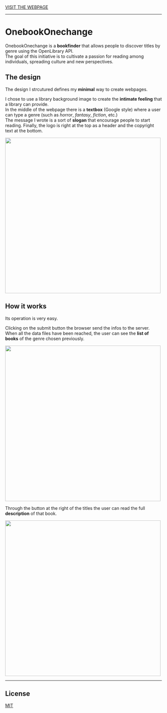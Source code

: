 
[VISIT THE WEBPAGE](https://tommasoaricci-bookfinder.netlify.app/)

***

# OnebookOnechange

OnebookOnechange is a **bookfinder** that allows people to discover titles by genre using the OpenLibrary API. <br>
The goal of this initiative is to cultivate a passion for reading among individuals, spreading culture and new perspectives.

## The design

The design I strcutured defines my **minimal** way to create webpages.

I chose to use a library background image to create the **intimate feeling** that a library can provide.<br>
In the middle of the webpage there is a **textbox** (Google style) where a user can type a genre (such as *horror*, *fantasy*, *fiction*, etc.) <br>
The message I wrote is a sort of **slogan** that encourage people to start reading.
Finally, the logo is right at the top as a header and the copyright text at the bottom.

<img src="https://i.postimg.cc/PJVmvT7j/Screenshot-2024-04-01-182246.png" width="500">

## How it works

Its operation is very easy.

Clicking on the submit button the browser send the infos to the server. When all the data files have been reached, the user can see the **list of books** of the genre chosen previously. <br>

<img src="https://i.postimg.cc/KjCgTgwD/Screenshot-2024-04-01-184857.png" width="500">

Through the button at the right of the titles the user can read the full **description** of that book.

<img src="https://i.postimg.cc/8PmBfZwy/Screenshot-2024-04-01-184926.png" width="500">

***

## License

[MIT](https://choosealicense.com/licenses/mit/)

